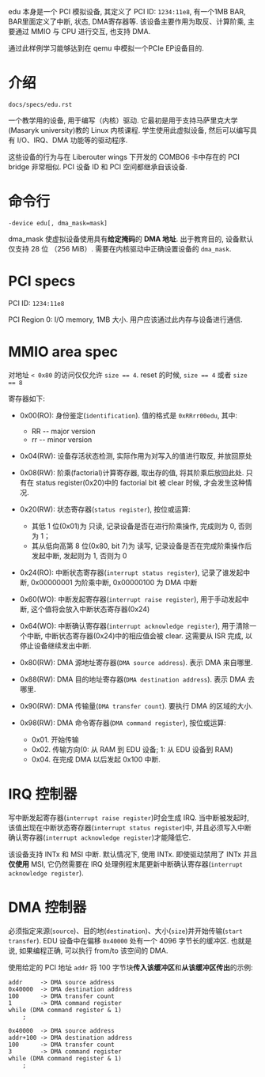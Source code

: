 

edu 本身是一个 PCI 模拟设备, 其定义了 PCI ID: `1234:11e8`, 有一个1MB BAR, BAR里面定义了中断, 状态, DMA寄存器等. 该设备主要作用为取反、计算阶乘, 主要通过 MMIO 与 CPU 进行交互, 也支持 DMA.

通过此样例学习能够达到在 qemu 中模拟一个PCIe EP设备目的.

# 介绍

`docs/specs/edu.rst`

一个教学用的设备, 用于编写（内核）驱动. 它最初是用于支持马萨里克大学(Masaryk university)教的 Linux 内核课程. 学生使用此虚拟设备, 然后可以编写具有 I/O、IRQ、DMA 功能等的驱动程序.

这些设备的行为与在 Liberouter wings 下开发的 COMBO6 卡中存在的 PCI bridge 非常相似. PCI 设备 ID 和 PCI 空间都继承自该设备.

# 命令行

`-device edu[, dma_mask=mask]`

dma_mask 使虚拟设备使用具有**给定掩码**的 **DMA 地址**. 出于教育目的, 设备默认仅支持 28 位 （256 MiB）. 需要在内核驱动中正确设置设备的 `dma_mask`.

# PCI specs

PCI ID: `1234:11e8`

PCI Region 0: I/O memory, 1MB 大小. 用户应该通过此内存与设备进行通信.

# MMIO area spec

对地址 `< 0x80` 的访问仅仅允许 `size == 4`. reset 的时候, `size == 4` 或者 `size == 8`

寄存器如下:

* 0x00(RO): 身份鉴定(`identification`). 值的格式是 `0xRRrr00edu`, 其中:
  * RR -- major version
  * rr -- minor version

* 0x04(RW): 设备存活状态检测, 实际作用为对写入的值进行取反, 并放回原处

* 0x08(RW): 阶乘(factorial)计算寄存器, 取出存的值, 将其阶乘后放回此处. 只有在 status register(0x20)中的 factorial bit 被 clear 时候, 才会发生这种情况.

* 0x20(RW): 状态寄存器(`status register`), 按位或运算:
  * 其低 1 位(0x01)为 只读, 记录设备是否在进行阶乘操作, 完成则为 0, 否则为 1；
  * 其从低向高第 8 位(0x80, bit 7)为 读写, 记录设备是否在完成阶乘操作后发起中断, 发起则为 1, 否则为 0

* 0x24(RO): 中断状态寄存器(`interrupt status register`), 记录了谁发起中断, 0x00000001 为阶乘中断, 0x00000100 为 DMA 中断

* 0x60(WO): 中断发起寄存器(`interrupt raise register`), 用于手动发起中断, 这个值将会放入中断状态寄存器(0x24)

* 0x64(WO): 中断确认寄存器(`interrupt acknowledge register`), 用于清除一个中断, 中断状态寄存器(0x24)中的相应值会被 clear. 这需要从 ISR 完成, 以停止设备继续发出中断.

* 0x80(RW): DMA 源地址寄存器(`DMA source address`). 表示 DMA 来自哪里.

* 0x88(RW): DMA 目的地址寄存器(`DMA destination address`). 表示 DMA 去哪里.

* 0x90(RW): DMA 传输量(`DMA transfer count`). 要执行 DMA 的区域的大小.

* 0x98(RW): DMA 命令寄存器(`DMA command register`), 按位或运算:
  * 0x01. 开始传输
  * 0x02. 传输方向(0: 从 RAM 到 EDU 设备; 1: 从 EDU 设备到 RAM)
  * 0x04. 在完成 DMA 以后发起 0x100 中断.

# IRQ 控制器

写中断发起寄存器(`interrupt raise register`)时会生成 IRQ. 当中断被发起时, 该值出现在中断状态寄存器(`interrupt status register`)中, 并且必须写入中断确认寄存器(`interrupt acknowledge register`)才能降低它.

该设备支持 INTx 和 MSI 中断. 默认情况下, 使用 INTx. 即使驱动禁用了 INTx 并且**仅使用** MSI, 它仍然需要在 IRQ 处理例程末尾更新中断确认寄存器(`interrupt acknowledge register`).

# DMA 控制器

必须指定来源(`source`)、目的地(`destination`)、大小(`size`)并开始传输(`start transfer`). EDU 设备中在偏移 `0x40000` 处有一个 4096 字节长的缓冲区. 也就是说, 如果编程正确, 可以执行 from/to 该空间的 DMA.

使用给定的 PCI 地址 `addr` 将 100 字节块**传入该缓冲区**和**从该缓冲区传出**的示例:

```
addr     -> DMA source address
0x40000  -> DMA destination address
100      -> DMA transfer count
1        -> DMA command register
while (DMA command register & 1)
    ;
```

```
0x40000  -> DMA source address
addr+100 -> DMA destination address
100      -> DMA transfer count
3        -> DMA command register
while (DMA command register & 1)
    ;
```